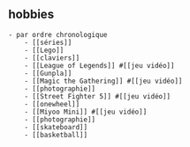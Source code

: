 ## hobbies
	- par ordre chronologique
		- [[séries]]
		- [[Lego]]
		- [[claviers]]
		- [[League of Legends]] #[[jeu vidéo]]
		- [[Gunpla]]
		- [[Magic the Gathering]] #[[jeu vidéo]]
		- [[photographie]]
		- [[Street Fighter 5]] #[[jeu vidéo]]
		- [[onewheel]]
		- [[Miyoo Mini]] #[[jeu vidéo]]
		- [[photographie]]
		- [[skateboard]]
		- [[basketball]]